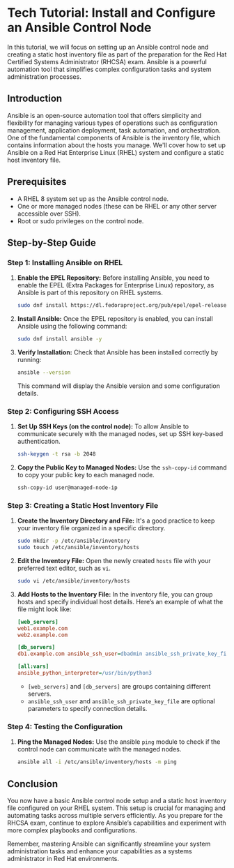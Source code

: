 # Tech Tutorial: Install and Configure an Ansible Control Node

In this tutorial, we will focus on setting up an Ansible control node and creating a static host inventory file as part of the preparation for the Red Hat Certified Systems Administrator (RHCSA) exam. Ansible is a powerful automation tool that simplifies complex configuration tasks and system administration processes.

## Introduction

Ansible is an open-source automation tool that offers simplicity and flexibility for managing various types of operations such as configuration management, application deployment, task automation, and orchestration. One of the fundamental components of Ansible is the inventory file, which contains information about the hosts you manage. We'll cover how to set up Ansible on a Red Hat Enterprise Linux (RHEL) system and configure a static host inventory file.

## Prerequisites

- A RHEL 8 system set up as the Ansible control node.
- One or more managed nodes (these can be RHEL or any other server accessible over SSH).
- Root or sudo privileges on the control node.

## Step-by-Step Guide

### Step 1: Installing Ansible on RHEL

1. **Enable the EPEL Repository:**
   Before installing Ansible, you need to enable the EPEL (Extra Packages for Enterprise Linux) repository, as Ansible is part of this repository on RHEL systems.

   ```bash
   sudo dnf install https://dl.fedoraproject.org/pub/epel/epel-release-latest-8.noarch.rpm
   ```

2. **Install Ansible:**
   Once the EPEL repository is enabled, you can install Ansible using the following command:

   ```bash
   sudo dnf install ansible -y
   ```

3. **Verify Installation:**
   Check that Ansible has been installed correctly by running:

   ```bash
   ansible --version
   ```
   This command will display the Ansible version and some configuration details.

### Step 2: Configuring SSH Access

1. **Set Up SSH Keys (on the control node):**
   To allow Ansible to communicate securely with the managed nodes, set up SSH key-based authentication.

   ```bash
   ssh-keygen -t rsa -b 2048
   ```

2. **Copy the Public Key to Managed Nodes:**
   Use the `ssh-copy-id` command to copy your public key to each managed node.

   ```bash
   ssh-copy-id user@managed-node-ip
   ```

### Step 3: Creating a Static Host Inventory File

1. **Create the Inventory Directory and File:**
   It's a good practice to keep your inventory file organized in a specific directory.

   ```bash
   sudo mkdir -p /etc/ansible/inventory
   sudo touch /etc/ansible/inventory/hosts
   ```

2. **Edit the Inventory File:**
   Open the newly created `hosts` file with your preferred text editor, such as `vi`.

   ```bash
   sudo vi /etc/ansible/inventory/hosts
   ```

3. **Add Hosts to the Inventory File:**
   In the inventory file, you can group hosts and specify individual host details. Here’s an example of what the file might look like:

   ```ini
   [web_servers]
   web1.example.com
   web2.example.com

   [db_servers]
   db1.example.com ansible_ssh_user=dbadmin ansible_ssh_private_key_file=/path/to/key

   [all:vars]
   ansible_python_interpreter=/usr/bin/python3
   ```

   - `[web_servers]` and `[db_servers]` are groups containing different servers.
   - `ansible_ssh_user` and `ansible_ssh_private_key_file` are optional parameters to specify connection details.

### Step 4: Testing the Configuration

1. **Ping the Managed Nodes:**
   Use the ansible `ping` module to check if the control node can communicate with the managed nodes.

   ```bash
   ansible all -i /etc/ansible/inventory/hosts -m ping
   ```

## Conclusion

You now have a basic Ansible control node setup and a static host inventory file configured on your RHEL system. This setup is crucial for managing and automating tasks across multiple servers efficiently. As you prepare for the RHCSA exam, continue to explore Ansible’s capabilities and experiment with more complex playbooks and configurations.

Remember, mastering Ansible can significantly streamline your system administration tasks and enhance your capabilities as a systems administrator in Red Hat environments.